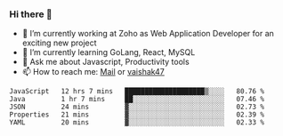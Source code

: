 ### Hi there 👋

- 🔭 I’m currently working at Zoho as Web Application Developer for an exciting new project
- 🌱 I’m currently learning GoLang, React, MySQL
- 💬 Ask me about Javascript, Productivity tools 
- 📫 How to reach me: [Mail](mailto:kvaishak007@gmail.com) or [vaishak47](https://twitter.com/vaishak47)

<!--START_SECTION:waka-->
```text
JavaScript   12 hrs 7 mins   ████████████████████▒░░░░   80.76 % 
Java         1 hr 7 mins     ██░░░░░░░░░░░░░░░░░░░░░░░   07.46 % 
JSON         24 mins         ▓░░░░░░░░░░░░░░░░░░░░░░░░   02.73 % 
Properties   21 mins         ▓░░░░░░░░░░░░░░░░░░░░░░░░   02.39 % 
YAML         20 mins         ▓░░░░░░░░░░░░░░░░░░░░░░░░   02.33 % 
```
<!--END_SECTION:waka-->
